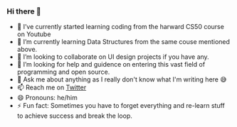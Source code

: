 ### Hi there 👋
- 🔭 I’ve currently started learning coding from the harward CS50 course on Youtube
- 🌱 I’m currently learning Data Structures from the same couse mentioned above.
- 👯 I’m looking to collaborate on UI design projects if you have any.
- 🤔 I’m looking for help and guidence on entering this vast field of programming and open source.
- 💬 Ask me about anything as I really don't know what I'm writing here 😅
- 📫 Reach me on [Twitter](https://twitter.com/NishaantKrSingh)
- 😄 Pronouns: he/him
- ⚡ Fun fact: Sometimes you have to forget everything and re-learn stuff to achieve success and break the loop.

